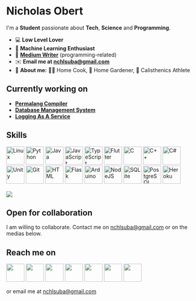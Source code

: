 # **Nicholas Obert**
I'm a **Student** passionate about **Tech**, **Science** and **Programming**.

* 💻 **Low Level Lover**
* 🧠 **Machine Learning Enthusiast**
* 📖 [**Medium Writer**][medium] (programming-related)
* ✉️ **Email me at nchlsuba@gmail.com**
* 👦 **About me:** 👨‍🍳 Home Cook, 🌱 Home Gardener, 💪 Calisthenics Athlete

## Currently working on
* [**Permalang Compiler**](https://github.com/nic-obert/permalang)
* [**Database Management System**](https://github.com/nic-obert/nodedb)
* [**Logging As A Service**](https://github.com/nic-obert/laas)

## Skills
<span>
  <img src="https://api.iconify.design/logos:linux-tux.svg" alt="Linux" width=48 height=48>
  <img src="https://api.iconify.design/logos:python.svg" alt="Python" width=48 height=48>
  <img src="https://api.iconify.design/logos:java.svg" alt="Java" width=48 height=48>
  <img src="https://api.iconify.design/logos:javascript.svg" alt="JavaScript" width=48 height=48>
  <img src="https://api.iconify.design/logos-typescript-icon.svg" alt="TypeScript" width=48 height=48>
  <img src="https://api.iconify.design/logos:flutter.svg" alt="Flutter" width=48 height=48>
  <img src="https://api.iconify.design/logos:c.svg" alt="C" width=48 height=48>
  <img src="https://api.iconify.design/logos:c-plusplus.svg" alt="C++" width=48 height=48>
  <img src="https://api.iconify.design/logos:c-sharp.svg" alt="C#" width=48 height=48>
  <img src="https://api.iconify.design/logos:unity.svg" alt="Unity" width=48 height=48>
  <img src="https://api.iconify.design/logos:git-icon.svg" alt="Git" width=48 height=48>
  <img src="https://api.iconify.design/vscode-icons:file-type-html.svg" alt="HTML" width=48 height=48>
  <img src="https://api.iconify.design/logos:flask.svg" alt="Flask" width=48 height=48>
  <img src="https://api.iconify.design/vscode-icons:file-type-arduino.svg" alt="Arduino" width=48 height=48>
  <img src="https://api.iconify.design/logos:nodejs.svg" alt="NodeJS" width=48 height=48>
  <img src="https://api.iconify.design/vscode-icons:file-type-sqlite.svg" alt="SQLite" width=48 height=48>
  <img src="https://api.iconify.design/logos:postgresql.svg" alt="PostgreSQL" width=48 height=48>
  <img src="https://api.iconify.design/logos:heroku-icon.svg" alt="Heroku" width=48 height=48>
</span>

<br>
<br>

<span>
  <img src="https://github-readme-stats.vercel.app/api/top-langs/?username=nic-obert&langs_count=7">
  <!--START_SECTION:top_language-->
  <!--END_SECTION:top_language-->
</span> 
  
<!-- <img src="" alt="" width=48 height=48> -->

## Open for collaboration
I am willing to collaborate. Contact me on nchlsuba@gmail.com or on the medias below.

## Reach me on

[<img src="https://camo.githubusercontent.com/a583b5ce3b463c784cb87592b3da7b9b9d014d7a16adfff04b91cb1452ae4ca2/68747470733a2f2f6564656e742e6769746875622e696f2f537570657254696e7949636f6e732f696d616765732f7376672f6d656469756d2e737667" width=48 height=48>][medium]
[<img src="https://api.iconify.design/akar-icons:stack-overflow-fill.svg?color=orange" width=48 height=48>][stackoverflow]
[<img src="https://api.iconify.design/logos:reddit-icon.svg" width=48 height=48>][reddit]
[<img src="https://api.iconify.design/bx:bxl-quora.svg?color=red" width=48 height=48>][quora]
[<img src="https://api.iconify.design/logos:telegram.svg" width=48 height=48>][telegram]
[<img src="https://api.iconify.design/logos:skype.svg" width=48 height=48>][skype]
[<img src="https://api.iconify.design/logos:discord-icon.svg" width=48 height=48>][discord]

<!-- [<img src="" width=48 height=48>][] -->

[medium]: https://medium.com/@nic-obert
[stackoverflow]: https://stackoverflow.com/users/11811412/nicholas-obert
[reddit]: https://www.reddit.com/user/Obertuba
[quora]: https://www.quora.com/profile/Nicholas-Obert-2
[telegram]: https://t.me/nic_obert
[skype]: https://join.skype.com/invite/n5msanzDhNET
[discord]: https://discord.com/channels/nic#2519

or email me at nchlsuba@gmail.com
